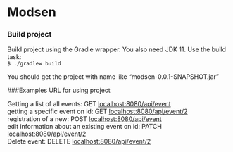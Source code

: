 # Modsen

### Build project

Build project using the Gradle wrapper. You also need JDK 11. 
Use the build task:  
`$ ./gradlew build`

You should get the project with name like &#8220;modsen-0.0.1-SNAPSHOT.jar&#8221;  

###Examples URL for using project

Getting a list of all events: GET <localhost:8080/api/event>  
getting a specific event on id: GET <localhost:8080/api/event/2>  
registration of a new: POST <localhost:8080/api/event>  
edit information about an existing event on id: PATCH <localhost:8080/api/event/2>  
Delete event: DELETE <localhost:8080/api/event/2>  
